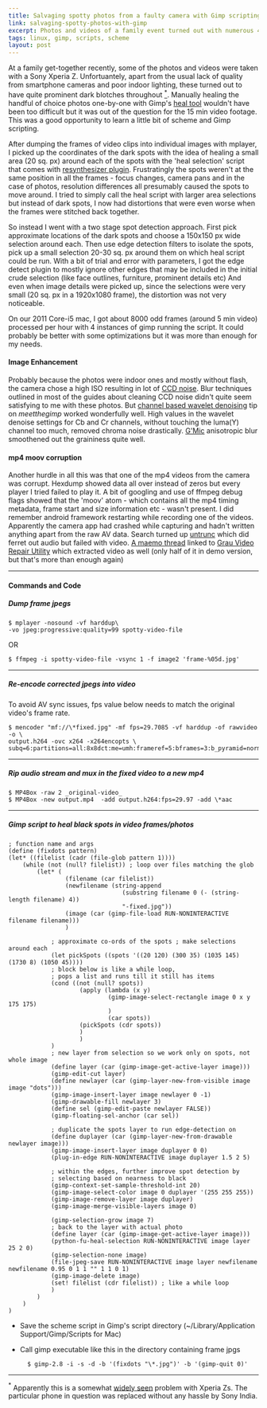 ```yaml
---
title: Salvaging spotty photos from a faulty camera with Gimp scripting
link: salvaging-spotty-photos-with-gimp
excerpt: Photos and videos of a family event turned out with numerous 4-6 pixel-wide dark spots due to sensor malfunctioning. Gimp's scripting capability came in quite handy in salvaging them.
tags: linux, gimp, scripts, scheme
layout: post
---
```


At a family get-together recently, some of the photos and videos were taken with a Sony Xperia Z. Unfortuantely, apart from the usual lack of quality from smartphone cameras and poor indoor lighting, these turned out to have quite prominent dark blotches throughout [<sup>\*</sup>](#note1). Manually healing the handful of choice photos one-by-one with Gimp's [heal tool](http://docs.gimp.org/en/gimp-tool-heal.html) wouldn't have been too difficult but it was out of the question for the 15 min video footage. This was a good opportunity to learn a little bit of scheme and Gimp scripting.

After dumping the frames of video clips into individual images with mplayer, I picked up the coordinates of the dark spots with the idea of healing a small area (20 sq. px) around each of the spots with the 'heal selection' script that comes with [resynthesizer plugin](https://github.com/bootchk/resynthesizer). Frustratingly the spots weren't at the same position in all the frames - focus changes, camera pans and in the case of photos, resolution differences all presumably caused the spots to move around. I tried to simply call the heal script with larger area selections but instead of dark spots, I now had distortions that were even worse when the frames were stitched back together. 

So instead I went with a two stage spot detection approach. First pick approximate locations of the dark spots and choose a 150x150 px wide selection around each. Then use edge detection filters to isolate the spots, pick up a small selection 20-30 sq. px around them on which heal script could be run. With a bit of trial and error with parameters, I got the edge detect plugin to mostly ignore other edges that may be included in the initial crude selection (like face outlines, furniture, prominent details etc) And even when image details were picked up, since the selections were very small (20 sq. px in a 1920x1080 frame), the distortion was not very noticeable.

On our 2011 Core-i5 mac, I got about 8000 odd frames (around 5 min video) processed per hour with 4 instances of gimp running the script. It could probably be better with some optimizations but it was more than enough for my needs.


#### Image Enhancement

Probably because the photos were indoor ones and mostly without flash, the camera chose a high ISO resulting in lot of [CCD noise](http://gimpguru.org/Tutorials/ReducingCCDNoise/). Blur techniques outlined in most of the guides about cleaning CCD noise didn't quite seem satisfying to me with these photos. But [channel based wavelet denoising](http://wiki.meetthegimp.org/doku.php?id=noise) tip on _meetthegimp_ worked wonderfully well. High values in the wavelet denoise settings for Cb and Cr channels, without touching the luma(Y) channel too much, removed chroma noise drastically. [G'Mic](http://gmic.sourceforge.net/gimp.shtml) anisotropic blur smoothened out the graininess quite well.

#### mp4 moov corruption

Another hurdle in all this was that one of the mp4 videos from the camera was corrupt. Hexdump showed data all over instead of zeros but every player I tried failed to play it. A bit of googling and use of ffmpeg debug flags showed that the 'moov' atom - which contains all the mp4 timing metadata, frame start and size information etc - wasn't present. I did remember android framework restarting while recording one of the videos. Apparently the camera app had crashed while capturing and hadn't written anything apart from the raw AV data. Search turned up [untrunc](http://vcg.isti.cnr.it/~ponchio/untrunc.php) which did ferret out audio but failed with video. [A maemo thread](http://talk.maemo.org/showthread.php?t=84800) linked to [Grau Video Repair Utility](http://grauonline.de/cmsimple2_6/en/?Solutions:HD_Video_Repair_Utility) which extracted video as well (only half of it in demo version, but that's more than enough again)

-----

#### Commands and Code
##### Dump frame jpegs

    $ mplayer -nosound -vf harddup\
    -vo jpeg:progressive:quality=99 spotty-video-file 

OR

    $ ffmpeg -i spotty-video-file -vsync 1 -f image2 'frame-%05d.jpg'
-----

##### Re-encode corrected jpegs into video
To avoid AV sync issues, fps value below needs to match the original video's frame rate.

    $ mencoder "mf://\*fixed.jpg" -mf fps=29.7085 -vf harddup -of rawvideo -o \
    output.h264 -ovc x264 -x264encopts \
    subq=6:partitions=all:8x8dct:me=umh:frameref=5:bframes=3:b_pyramid=normal:weight_b:threads=auto
-----

##### Rip audio stream and mux in the fixed video to a new mp4

    $ MP4Box -raw 2 _original-video_
    $ MP4Box -new output.mp4  -add output.h264:fps=29.97 -add \*aac
-----

##### Gimp script to heal black spots in video frames/photos

    ; function name and args
    (define (fixdots pattern)
    (let* ((filelist (cadr (file-glob pattern 1))))
        (while (not (null? filelist)) ; loop over files matching the glob
            (let* (
                    (filename (car filelist))
                    (newfilename (string-append 
                                    (substring filename 0 (- (string-length filename) 4)) 
                                    "-fixed.jpg"))
                    (image (car (gimp-file-load RUN-NONINTERACTIVE filename filename)))
                    )

                ; approximate co-ords of the spots ; make selections around each
                (let pickSpots ((spots '((20 120) (300 35) (1035 145) (1730 8) (1050 45))))
                ; block below is like a while loop,
                ; pops a list and runs till it still has items
                (cond ((not (null? spots))
                        (apply (lambda (x y)
                                (gimp-image-select-rectangle image 0 x y 175 175)
                                )
                                (car spots))
                        (pickSpots (cdr spots))
                        )
                        )
                )
                ; new layer from selection so we work only on spots, not whole image
                (define layer (car (gimp-image-get-active-layer image)))
                (gimp-edit-cut layer)
                (define newlayer (car (gimp-layer-new-from-visible image image "dots")))
                (gimp-image-insert-layer image newlayer 0 -1)
                (gimp-drawable-fill newlayer 3)
                (define sel (gimp-edit-paste newlayer FALSE))
                (gimp-floating-sel-anchor (car sel))

                ; duplicate the spots layer to run edge-detection on
                (define duplayer (car (gimp-layer-new-from-drawable newlayer image)))
                (gimp-image-insert-layer image duplayer 0 0)
                (plug-in-edge RUN-NONINTERACTIVE image duplayer 1.5 2 5)

                ; within the edges, further improve spot detection by
                ; selecting based on nearness to black
                (gimp-context-set-sample-threshold-int 20)
                (gimp-image-select-color image 0 duplayer '(255 255 255))
                (gimp-image-remove-layer image duplayer)
                (gimp-image-merge-visible-layers image 0)

                (gimp-selection-grow image 7)
                ; back to the layer with actual photo
                (define layer (car (gimp-image-get-active-layer image)))
                (python-fu-heal-selection RUN-NONINTERACTIVE image layer 25 2 0)
                (gimp-selection-none image)
                (file-jpeg-save RUN-NONINTERACTIVE image layer newfilename newfilename 0.95 0 1 1 "" 1 1 0 1)
                (gimp-image-delete image)
                (set! filelist (cdr filelist)) ; like a while loop
                )
            )
        )
    )

* Save the scheme script in Gimp's script directory (~/Library/Application Support/Gimp/Scripts for Mac)
* Call gimp executable like this in the directory containing frame jpgs

        $ gimp-2.8 -i -s -d -b '(fixdots "\*.jpg")' -b '(gimp-quit 0)'
------

<a name="note1"><sup>*</sup></a> 
Apparently this is a somewhat [widely seen](https://encrypted.google.com/search?hl=en&q=xperia%20z%20camera%20dark%20spots) problem with Xperia Zs. The particular phone in question was replaced without any hassle by Sony India.

 
